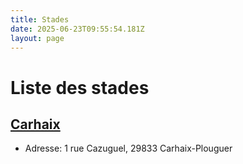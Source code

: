```yaml
---
title: Stades
date: 2025-06-23T09:55:54.181Z
layout: page
---
```


# Liste des stades


## [Carhaix](/stades/Carhaix/)
- Adresse: 1 rue Cazuguel, 29833 Carhaix-Plouguer


